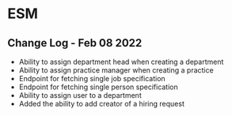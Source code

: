 # ESM

## Change Log - Feb 08 2022

-   Ability to assign department head when creating a department
-   Ability to assign practice manager when creating a practice
-   Endpoint for fetching single job specification
-   Endpoint for fetching single person specification
-   Ability to assign user to a department
-   Added the ability to add creator of a hiring request
